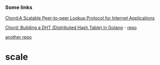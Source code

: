 ### Some links

[Chord:A Scalable Peer-to-peer Lookup Protocol for Internet Applications](https://pdos.csail.mit.edu/papers/ton:chord/paper-ton.pdf)

[Chord: Building a DHT (Distributed Hash Table) in Golang](https://medium.com/techlog/chord-building-a-dht-distributed-hash-table-in-golang-67c3ce17417b) - [repo](https://github.com/arriqaaq/chord)

[another repo](https://github.com/r-medina/gmaj)

# scale
